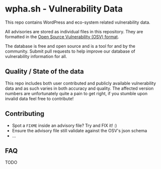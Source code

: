 # wpha.sh - Vulnerability Data

This repo contains WordPress and eco-system related vulnerability data.

All advisories are stored as individual files in this repository. They are
formatted in the [Open Source Vulnerability (OSV) format](https://ossf.github.io/osv-schema/).

The database is free and open source and is a tool for and by the community.
Submit pull requests to help improve our database of vulnerability information
for all.


## Quality / State of the data

This repo includes both user contributed and publicly available vulnerability data and as such varies in both accuracy and quality.
The affected version numbers are unfortunately quite a pain to get right, if you stumble upon invalid data feel free to contribute!


## Contributing

+ Spot a `FIXME` inside an advisory file? Try and FIX it! :)
+ Ensure the advisory file still validate against the OSV's json schema
+ ...


## FAQ

TODO
